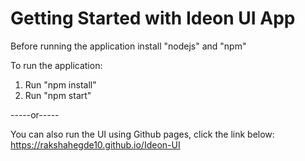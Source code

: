 # Getting Started with Ideon UI App

Before running the application install "nodejs" and "npm"<br/>

To run the application:<br/>
1. Run "npm install"
2. Run "npm start"

-----or-----<br/>

You can also run the UI using Github pages, click the link below:<br/>
https://rakshahegde10.github.io/Ideon-UI



